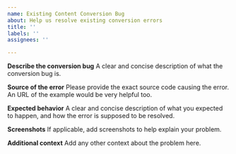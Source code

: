 ```yaml
---
name: Existing Content Conversion Bug
about: Help us resolve existing conversion errors
title: ''
labels: ''
assignees: ''

---
```


**Describe the conversion bug**
A clear and concise description of what the conversion bug is.

**Source of the error**
Please provide the exact source code causing the error.
An URL of the example would be very helpful too.

**Expected behavior**
A clear and concise description of what you expected to happen, and how the error is supposed to be resolved.

**Screenshots**
If applicable, add screenshots to help explain your problem.

**Additional context**
Add any other context about the problem here.
